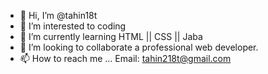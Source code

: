 - 👋 Hi, I’m @tahin18t
- 👀 I’m interested to coding
- 🌱 I’m currently learning HTML || CSS || Jaba
- 💞️ I’m looking to collaborate a professional web developer.
- 📫 How to reach me ...
Email: tahin218t@gmail.com
